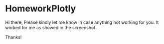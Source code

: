 # HomeworkPlotly

Hi there,
Please kindly let me know in case anything not working for you. 
It worked for me as showed in the screenshot. 

Thanks!
